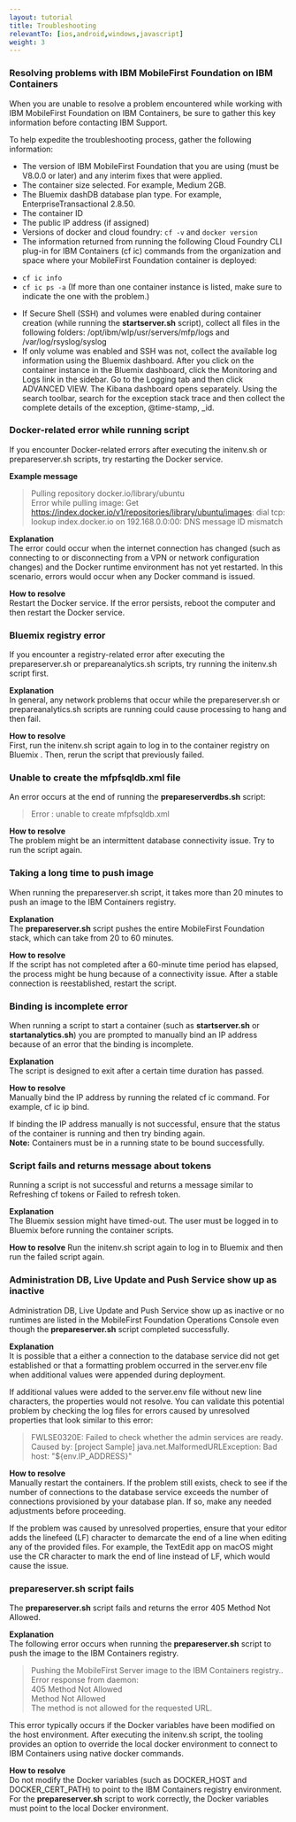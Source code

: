 ```yaml
---
layout: tutorial
title: Troubleshooting
relevantTo: [ios,android,windows,javascript]
weight: 3
---
```


### Resolving problems with IBM MobileFirst Foundation on IBM Containers	
When you are unable to resolve a problem encountered while working with IBM MobileFirst Foundation on IBM Containers, be sure to gather this key information before contacting IBM Support.

To help expedite the troubleshooting process, gather the following information:

* The version of IBM MobileFirst Foundation that you are using (must be V8.0.0 or later) and any interim fixes that were applied.
* The container size selected. For example, Medium 2GB.
* The Bluemix  dashDB database plan type. For example, EnterpriseTransactional 2.8.50.
* The container ID
* The public IP address (if assigned)
* Versions of docker and cloud foundry: `cf -v` and `docker version`
* The information returned from running the following Cloud Foundry CLI plug-in for IBM Containers (cf ic) commands from the organization and space where your MobileFirst  Foundation container is deployed:
 - `cf ic info`
 - `cf ic ps -a` (If more than one container instance is listed, make sure to indicate the one with the problem.)
* If Secure Shell (SSH) and volumes were enabled during container creation (while running the **startserver.sh** script), collect all files in the following folders: /opt/ibm/wlp/usr/servers/mfp/logs and /var/log/rsyslog/syslog
* If only volume was enabled and SSH was not, collect the available log information using the Bluemix dashboard. After you click on the container instance in the Bluemix dashboard, click the Monitoring and Logs link in the sidebar. Go to the Logging tab and then click ADVANCED VIEW. The Kibana dashboard opens separately. Using the search toolbar, search for the exception stack trace and then collect the complete details of the exception, @time-stamp, _id.

### Docker-related error while running script	
If you encounter Docker-related errors after executing the initenv.sh or prepareserver.sh scripts, try restarting the Docker service.

**Example message** 

> Pulling repository docker.io/library/ubuntu  
> Error while pulling image: Get https://index.docker.io/v1/repositories/library/ubuntu/images: dial tcp: lookup index.docker.io on 192.168.0.0:00: DNS message ID mismatch

**Explanation**  
The error could occur when the internet connection has changed (such as connecting to or disconnecting from a VPN or network configuration changes) and the Docker runtime environment has not yet restarted. In this scenario, errors would occur when any Docker command is issued.

**How to resolve**  
Restart the Docker service. If the error persists, reboot the computer and then restart the Docker service.

### Bluemix registry error	
If you encounter a registry-related error after executing the prepareserver.sh or prepareanalytics.sh scripts, try running the initenv.sh script first.

**Explanation**  
In general, any network problems that occur while the prepareserver.sh or prepareanalytics.sh scripts are running could cause processing to hang and then fail.

**How to resolve**  
First, run the initenv.sh script again to log in to the container registry on Bluemix . Then, rerun the script that previously failed.

### Unable to create the mfpfsqldb.xml file
An error occurs at the end of running the **prepareserverdbs.sh** script:

> Error : unable to create mfpfsqldb.xml

**How to resolve**  
The problem might be an intermittent database connectivity issue. Try to run the script again.

### Taking a long time to push image	
When running the prepareserver.sh script, it takes more than 20 minutes to push an image to the IBM Containers registry.

**Explanation**  
The **prepareserver.sh** script pushes the entire MobileFirst Foundation stack, which can take from 20 to 60 minutes.

**How to resolve**  
If the script has not completed after a 60-minute time period has elapsed, the process might be hung because of a connectivity issue. After a stable connection is reestablished, restart the script.

### Binding is incomplete error	
When running a script to start a container (such as **startserver.sh** or **startanalytics.sh**) you are prompted to manually bind an IP address because of an error that the binding is incomplete.

**Explanation**  
The script is designed to exit after a certain time duration has passed.

**How to resolve**  
Manually bind the IP address by running the related cf ic command. For example, cf ic ip bind.

If binding the IP address manually is not successful, ensure that the status of the container is running and then try binding again.  
**Note:** Containers must be in a running state to be bound successfully.

### Script fails and returns message about tokens	
Running a script is not successful and returns a message similar to Refreshing cf tokens or Failed to refresh token.

**Explanation**  
The Bluemix session might have timed-out. The user must be logged in to Bluemix before running the container scripts.

**How to resolve**
Run the initenv.sh script again to log in to Bluemix and then run the failed script again.

### Administration DB, Live Update and Push Service show up as inactive	
Administration DB, Live Update and Push Service show up as inactive or no runtimes are listed in the MobileFirst Foundation Operations Console even though the **prepareserver.sh** script completed successfully.

**Explanation**  
It is possible that a either a connection to the database service did not get established or that a formatting problem occurred in the server.env file when additional values were appended during deployment.

If additional values were added to the server.env file without new line characters, the properties would not resolve. You can validate this potential problem by checking the log files for errors caused by unresolved properties that look similar to this error:

> FWLSE0320E: Failed to check whether the admin services are ready. Caused by: [project Sample] java.net.MalformedURLException: Bad host: "${env.IP_ADDRESS}"

**How to resolve**  
Manually restart the containers. If the problem still exists, check to see if the number of connections to the database service exceeds the number of connections provisioned by your database plan. If so, make any needed adjustments before proceeding.

If the problem was caused by unresolved properties, ensure that your editor adds the linefeed (LF) character to demarcate the end of a line when editing any of the provided files. For example, the TextEdit app on macOS might use the CR character to mark the end of line instead of LF, which would cause the issue.

### prepareserver.sh script fails	
The **prepareserver.sh** script fails and returns the error 405 Method Not Allowed.

**Explanation**  
The following error occurs when running the **prepareserver.sh** script to push the image to the IBM Containers registry.

> Pushing the MobileFirst Server image to the IBM Containers registry..  
> Error response from daemon:  
> 405 Method Not Allowed  
> Method Not Allowed  
> The method is not allowed for the requested URL.

This error typically occurs if the Docker variables have been modified on the host environment. After executing the initenv.sh script, the tooling provides an option to override the local docker environment to connect to IBM Containers using native docker commands.

**How to resolve**  
Do not modify the Docker variables (such as DOCKER\_HOST and DOCKER\_CERT\_PATH) to point to the IBM Containers registry environment. For the **prepareserver.sh** script to work correctly, the Docker variables must point to the local Docker environment.




